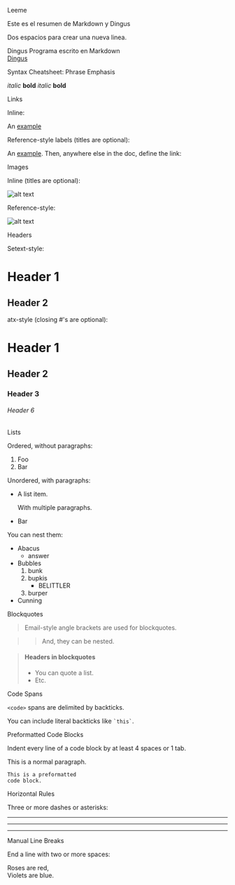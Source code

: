 Leeme

Este es el resumen de Markdown y Dingus

Dos espacios para crear una nueva linea.  

Dingus
Programa escrito en Markdown  
	[Dingus](https://daringfireball.net/projects/markdown/dingus)

Syntax Cheatsheet:
Phrase Emphasis

*italic*   **bold**
_italic_   __bold__

Links

Inline:

An [example](http://url.com/ "Title")

Reference-style labels (titles are optional):

An [example][id]. Then, anywhere
else in the doc, define the link:

  [id]: http://example.com/  "Title"

Images

Inline (titles are optional):

![alt text](/path/img.jpg "Title")

Reference-style:

![alt text][id]

[id]: /url/to/img.jpg "Title"

Headers

Setext-style:

Header 1
========

Header 2
--------

atx-style (closing #'s are optional):

# Header 1 #

## Header 2 ##

### Header 3

###### Header 6

Lists

Ordered, without paragraphs:

1.  Foo
2.  Bar

Unordered, with paragraphs:

*   A list item.

    With multiple paragraphs.

*   Bar

You can nest them:

*   Abacus
    * answer
*   Bubbles
    1.  bunk
    2.  bupkis
        * BELITTLER
    3. burper
*   Cunning

Blockquotes

> Email-style angle brackets
> are used for blockquotes.

> > And, they can be nested.

> #### Headers in blockquotes
> 
> * You can quote a list.
> * Etc.

Code Spans

`<code>` spans are delimited
by backticks.

You can include literal backticks
like `` `this` ``.

Preformatted Code Blocks

Indent every line of a code block by at least 4 spaces or 1 tab.

This is a normal paragraph.

    This is a preformatted
    code block.

Horizontal Rules

Three or more dashes or asterisks:

---

* * *

- - - - 

Manual Line Breaks

End a line with two or more spaces:

Roses are red,   
Violets are blue.
